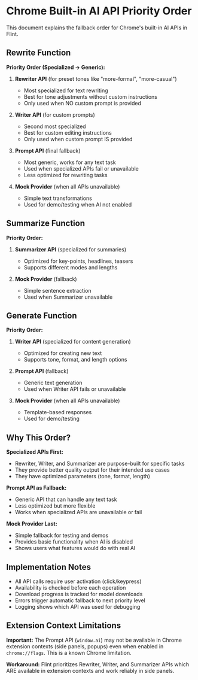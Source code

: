 # Chrome Built-in AI API Priority Order

This document explains the fallback order for Chrome's built-in AI APIs in Flint.

## Rewrite Function

**Priority Order (Specialized → Generic):**

1. **Rewriter API** (for preset tones like "more-formal", "more-casual")
   - Most specialized for text rewriting
   - Best for tone adjustments without custom instructions
   - Only used when NO custom prompt is provided

2. **Writer API** (for custom prompts)
   - Second most specialized
   - Best for custom editing instructions
   - Only used when custom prompt IS provided

3. **Prompt API** (final fallback)
   - Most generic, works for any text task
   - Used when specialized APIs fail or unavailable
   - Less optimized for rewriting tasks

4. **Mock Provider** (when all APIs unavailable)
   - Simple text transformations
   - Used for demo/testing when AI not enabled

## Summarize Function

**Priority Order:**

1. **Summarizer API** (specialized for summaries)
   - Optimized for key-points, headlines, teasers
   - Supports different modes and lengths

2. **Mock Provider** (fallback)
   - Simple sentence extraction
   - Used when Summarizer unavailable

## Generate Function

**Priority Order:**

1. **Writer API** (specialized for content generation)
   - Optimized for creating new text
   - Supports tone, format, and length options

2. **Prompt API** (fallback)
   - Generic text generation
   - Used when Writer API fails or unavailable

3. **Mock Provider** (when all APIs unavailable)
   - Template-based responses
   - Used for demo/testing

## Why This Order?

**Specialized APIs First:**
- Rewriter, Writer, and Summarizer are purpose-built for specific tasks
- They provide better quality output for their intended use cases
- They have optimized parameters (tone, format, length)

**Prompt API as Fallback:**
- Generic API that can handle any text task
- Less optimized but more flexible
- Works when specialized APIs are unavailable or fail

**Mock Provider Last:**
- Simple fallback for testing and demos
- Provides basic functionality when AI is disabled
- Shows users what features would do with real AI

## Implementation Notes

- All API calls require user activation (click/keypress)
- Availability is checked before each operation
- Download progress is tracked for model downloads
- Errors trigger automatic fallback to next priority level
- Logging shows which API was used for debugging

## Extension Context Limitations

**Important:** The Prompt API (`window.ai`) may not be available in Chrome extension contexts (side panels, popups) even when enabled in `chrome://flags`. This is a known Chrome limitation.

**Workaround:** Flint prioritizes Rewriter, Writer, and Summarizer APIs which ARE available in extension contexts and work reliably in side panels.
